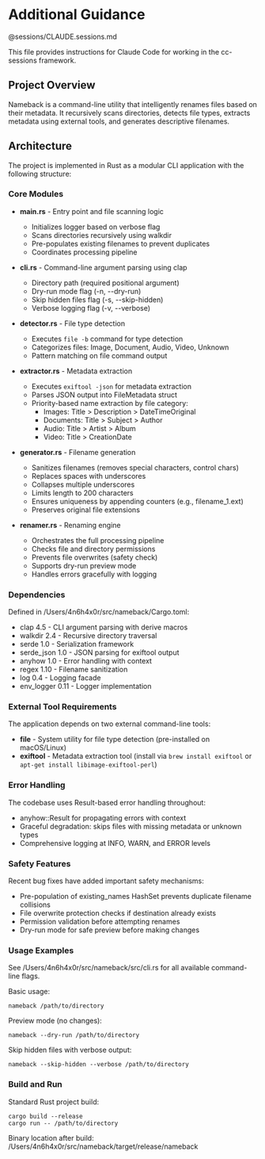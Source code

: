 # Additional Guidance

@sessions/CLAUDE.sessions.md

This file provides instructions for Claude Code for working in the cc-sessions framework.

## Project Overview

Nameback is a command-line utility that intelligently renames files based on their metadata. It recursively scans directories, detects file types, extracts metadata using external tools, and generates descriptive filenames.

## Architecture

The project is implemented in Rust as a modular CLI application with the following structure:

### Core Modules

- **main.rs** - Entry point and file scanning logic
  - Initializes logger based on verbose flag
  - Scans directories recursively using walkdir
  - Pre-populates existing filenames to prevent duplicates
  - Coordinates processing pipeline

- **cli.rs** - Command-line argument parsing using clap
  - Directory path (required positional argument)
  - Dry-run mode flag (-n, --dry-run)
  - Skip hidden files flag (-s, --skip-hidden)
  - Verbose logging flag (-v, --verbose)

- **detector.rs** - File type detection
  - Executes `file -b` command for type detection
  - Categorizes files: Image, Document, Audio, Video, Unknown
  - Pattern matching on file command output

- **extractor.rs** - Metadata extraction
  - Executes `exiftool -json` for metadata extraction
  - Parses JSON output into FileMetadata struct
  - Priority-based name extraction by file category:
    - Images: Title > Description > DateTimeOriginal
    - Documents: Title > Subject > Author
    - Audio: Title > Artist > Album
    - Video: Title > CreationDate

- **generator.rs** - Filename generation
  - Sanitizes filenames (removes special characters, control chars)
  - Replaces spaces with underscores
  - Collapses multiple underscores
  - Limits length to 200 characters
  - Ensures uniqueness by appending counters (e.g., filename_1.ext)
  - Preserves original file extensions

- **renamer.rs** - Renaming engine
  - Orchestrates the full processing pipeline
  - Checks file and directory permissions
  - Prevents file overwrites (safety check)
  - Supports dry-run preview mode
  - Handles errors gracefully with logging

### Dependencies

Defined in /Users/4n6h4x0r/src/nameback/Cargo.toml:
- clap 4.5 - CLI argument parsing with derive macros
- walkdir 2.4 - Recursive directory traversal
- serde 1.0 - Serialization framework
- serde_json 1.0 - JSON parsing for exiftool output
- anyhow 1.0 - Error handling with context
- regex 1.10 - Filename sanitization
- log 0.4 - Logging facade
- env_logger 0.11 - Logger implementation

### External Tool Requirements

The application depends on two external command-line tools:

- **file** - System utility for file type detection (pre-installed on macOS/Linux)
- **exiftool** - Metadata extraction tool (install via `brew install exiftool` or `apt-get install libimage-exiftool-perl`)

### Error Handling

The codebase uses Result-based error handling throughout:
- anyhow::Result for propagating errors with context
- Graceful degradation: skips files with missing metadata or unknown types
- Comprehensive logging at INFO, WARN, and ERROR levels

### Safety Features

Recent bug fixes have added important safety mechanisms:
- Pre-population of existing_names HashSet prevents duplicate filename collisions
- File overwrite protection checks if destination already exists
- Permission validation before attempting renames
- Dry-run mode for safe preview before making changes

### Usage Examples

See /Users/4n6h4x0r/src/nameback/src/cli.rs for all available command-line flags.

Basic usage:
```
nameback /path/to/directory
```

Preview mode (no changes):
```
nameback --dry-run /path/to/directory
```

Skip hidden files with verbose output:
```
nameback --skip-hidden --verbose /path/to/directory
```

### Build and Run

Standard Rust project build:
```
cargo build --release
cargo run -- /path/to/directory
```

Binary location after build: /Users/4n6h4x0r/src/nameback/target/release/nameback

